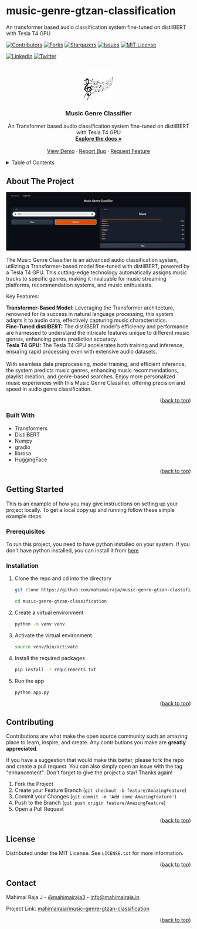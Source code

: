 # music-genre-gtzan-classification
An transformer based audio classification system fine-tuned on distilBERT with Tesla T4 GPU


<a name="readme-top"></a>

[![Contributors][contributors-shield]][contributors-url]
[![Forks][forks-shield]][forks-url]
[![Stargazers][stars-shield]][stars-url]
[![Issues][issues-shield]][issues-url]
[![MIT License][license-shield]][license-url]

[![LinkedIn][linkedin-shield]][linkedin-url]
[![Twitter][Twitter-shield]][Twitter-url]


<!-- PROJECT LOGO -->
<br />
<div align="center">
  <a href="https://github.com/mahimairaja/music-genre-gtzan-classification">
    <img src="assets/logo.jpg" alt="Logo" width="80" height="80">
  </a>

  <h3 align="center">Music Genre Classifier</h3>

  <p align="center">
    An Transformer based audio classification system fine-tuned on distilBERT with Tesla T4 GPU
    <br />
    <a href="https://github.com/mahimairaja/music-genre-gtzan-classification"><strong>Explore the docs »</strong></a>
    <br />
    <br />
    <a href="https://huggingface.co/spaces/mahimairaja/music-genre-classifier">View Demo</a>
    ·
    <a href="https://github.com/mahimairaja/music-genre-gtzan-classification/issues">Report Bug</a>
    ·
    <a href="https://github.com/mahimairaja/music-genre-gtzan-classification/issues">Request Feature</a>
  </p>
</div>



<!-- TABLE OF CONTENTS -->
<details>
  <summary>Table of Contents</summary>
  <ol>
    <li>
      <a href="#about-the-project">About The Project</a>
      <ul>
        <li><a href="#built-with">Built With</a></li>
      </ul>
    </li>
    <li>
      <a href="#getting-started">Getting Started</a>
      <ul>
        <li><a href="#prerequisites">Prerequisites</a></li>
        <li><a href="#installation">Installation</a></li>
      </ul>
    </li>
    <li><a href="#contributing">Contributing</a></li>
    <li><a href="#license">License</a></li>
    <li><a href="#contact">Contact</a></li>
  </ol>
</details>



<!-- ABOUT THE PROJECT -->
## About The Project

[![Product Name Screen Shot][product-screenshot]](https://example.com)


The Music Genre Classifier is an advanced audio classification system, utilizing a Transformer-based model fine-tuned with distilBERT, powered by a Tesla T4 GPU. This cutting-edge technology automatically assigns music tracks to specific genres, making it invaluable for music streaming platforms, recommendation systems, and music enthusiasts.

Key Features:

**Transformer-Based Model:** Leveraging the Transformer architecture, renowned for its success in natural language processing, this system adapts it to audio data, effectively capturing music characteristics.
<br>
**Fine-Tuned distilBERT:** The distilBERT model's efficiency and performance are harnessed to understand the intricate features unique to different music genres, enhancing genre prediction accuracy.
<br>
**Tesla T4 GPU:** The Tesla T4 GPU accelerates both training and inference, ensuring rapid processing even with extensive audio datasets.
<br><br>
With seamless data preprocessing, model training, and efficient inference, the system predicts music genres, enhancing music recommendations, playlist creation, and genre-based searches. Enjoy more personalized music experiences with this Music Genre Classifier, offering precision and speed in audio genre classification.


<p align="right">(<a href="#readme-top">back to top</a>)</p>

### Built With

* Transformers
* DistilBERT
* Numpy
* gradio
* librosa
* HuggingFace


<p align="right">(<a href="#readme-top">back to top</a>)</p>



<!-- GETTING STARTED -->
## Getting Started

This is an example of how you may give instructions on setting up your project locally.
To get a local copy up and running follow these simple example steps.

### Prerequisites

To run this project, you need to have python installed on your system. If you don't have python installed, you can install it from [here](https://www.python.org/downloads/)

### Installation

1. Clone the repo and cd into the directory
   ```sh
   git clone https://github.com/mahimairaja/music-genre-gtzan-classification.git
   ```
   ```sh
   cd music-genre-gtzan-classification
   ```
2.  Create a virtual environment
    ```sh
    python -m venv venv
    ```
3. Activate the virtual environment
    ```sh
    source venv/bin/activate
    ```
4. Install the required packages
    ```sh
    pip install -r requirements.txt
    ```
5. Run the app
    ```sh
    python app.py
    ```

<p align="right">(<a href="#readme-top">back to top</a>)</p>


<!-- CONTRIBUTING -->
## Contributing

Contributions are what make the open source community such an amazing place to learn, inspire, and create. Any contributions you make are **greatly appreciated**.

If you have a suggestion that would make this better, please fork the repo and create a pull request. You can also simply open an issue with the tag "enhancement".
Don't forget to give the project a star! Thanks again!

1. Fork the Project
2. Create your Feature Branch (`git checkout -b feature/AmazingFeature`)
3. Commit your Changes (`git commit -m 'Add some AmazingFeature'`)
4. Push to the Branch (`git push origin feature/AmazingFeature`)
5. Open a Pull Request

<p align="right">(<a href="#readme-top">back to top</a>)</p>



<!-- LICENSE -->
## License

Distributed under the MIT License. See `LICENSE.txt` for more information.

<p align="right">(<a href="#readme-top">back to top</a>)</p>



<!-- CONTACT -->
## Contact

Mahimai Raja J - [@mahimairaja3](https://twitter.com/mahimairaja3) - info@mahimairaja.in

Project Link: [mahimairaja/music-genre-gtzan-classification](https://github.com/mahimairaja/music-genre-gtzan-classification)

<p align="right">(<a href="#readme-top">back to top</a>)</p>


<!-- MARKDOWN LINKS & IMAGES -->

[contributors-shield]: https://img.shields.io/github/contributors/mahimairaja/music-genre-gtzan-classification.svg?style=for-the-badge
[contributors-url]: https://github.com/mahimairaja/music-genre-gtzan-classification/graphs/contributors


[stars-shield]: https://img.shields.io/github/stars/mahimairaja/music-genre-gtzan-classification.svg?style=for-the-badge
[stars-url]: https://github.com/mahimairaja/music-genre-gtzan-classification/stargazers

[forks-shield]: https://img.shields.io/github/forks/mahimairaja/music-genre-gtzan-classification.svg?style=for-the-badge
[forks-url]: https://github.com/mahimairaja/music-genre-gtzan-classification/network/members

[issues-shield]: https://img.shields.io/github/issues/mahimairaja/music-genre-gtzan-classification.svg?style=for-the-badge
[issues-url]: https://github.com/mahimairaja/music-genre-gtzan-classification/issues

[license-shield]: https://img.shields.io/github/license/mahimairaja/music-genre-gtzan-classification.svg?style=for-the-badge
[license-url]: https://github.com/mahimairaja/music-genre-gtzan-classification/blob/main/LICENSE


[linkedin-shield]: https://img.shields.io/badge/-LinkedIn-black.svg?style=for-the-badge&logo=linkedin&colorB=555
[linkedin-url]: https://linkedin.com/in/mahimairaja

[twitter-shield]: https://img.shields.io/badge/Twitter-black.svg?style=for-the-badge&logo=linkedin&colorB=555
[Twitter-url]: https://twitter.com/mahimairaja3

[product-screenshot]: assets/demo.png

